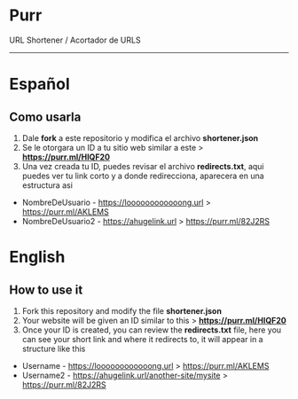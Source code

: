 # Purr
URL Shortener / Acortador de URLS

----------
# **Español**

## Como usarla
1. Dale **fork** a este repositorio y modifica el archivo **shortener.json**
2. Se le otorgara un ID a tu sitio web similar a este > **https://purr.ml/HIQF20**
3. Una vez creada tu ID, puedes revisar el archivo **redirects.txt**, aqui puedes ver tu link corto y a donde redirecciona, aparecera en una estructura asi

- NombreDeUsuario - https://loooooooooooong.url > https://purr.ml/AKLEMS
- NombreDeUsuario2 - https://ahugelink.url > https://purr.ml/82J2RS


# **English**

## How to use it
1. Fork this repository and modify the file **shortener.json**
2. Your website will be given an ID similar to this > **https://purr.ml/HIQF20**
3. Once your ID is created, you can review the **redirects.txt** file, here you can see your short link and where it redirects to, it will appear in a structure like this

- Username - https://loooooooooooong.url > https://purr.ml/AKLEMS
- Username2 - https://ahugelink.url/another-site/mysite > https://purr.ml/82J2RS
